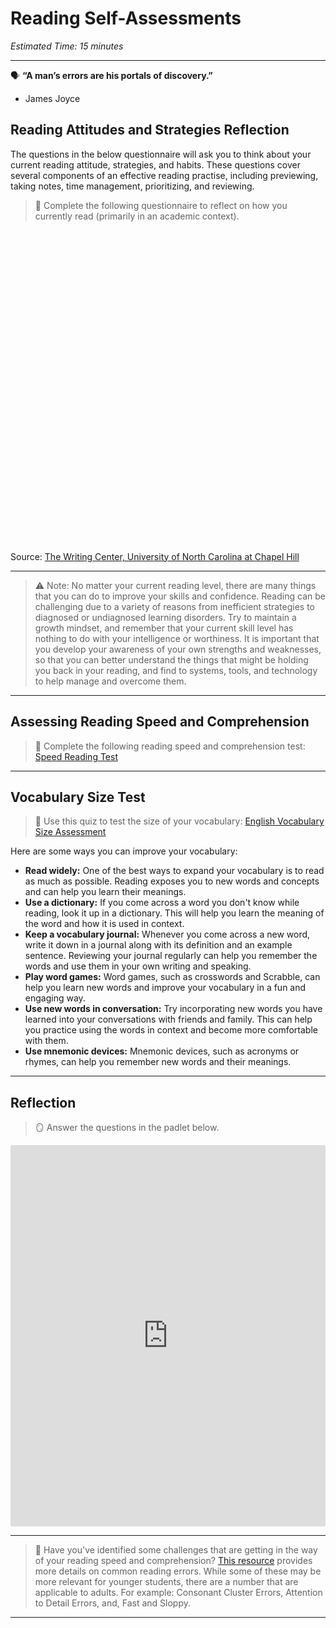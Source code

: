 # Reading Self-Assessments
*Estimated Time: 15 minutes*

---

<aside>
  
🗣 **“A man’s errors are his portals of discovery.”** 
  
- James Joyce

</aside>

## Reading Attitudes and Strategies Reflection

The questions in the below questionnaire will ask you to think about your current reading attitude, strategies, and habits. These questions cover several components of an effective reading practise, including previewing, taking notes, time management, prioritizing, and reviewing. 

> 📝 Complete the following questionnaire to reflect on how you currently read (primarily in an academic context).

<div data-tf-widget="XaqfmJb4" data-tf-iframe-props="title=Reading Attitude Assessment" data-tf-medium="snippet" style="width:100%;height:500px;"></div><script src="//embed.typeform.com/next/embed.js"></script>


Source: [The Writing Center, University of North Carolina at Chapel Hill](https://learningcenter.unc.edu/tips-and-tools/reading-strategies-self-assessment/)

---

> ⚠️ Note: No matter your current reading level, there are many things that you can do to improve your skills and confidence. Reading can be challenging due to a variety of reasons from inefficient strategies to diagnosed or undiagnosed learning disorders. Try to maintain a growth mindset, and remember that your current skill level has nothing to do with your intelligence or worthiness. It is important that you develop your awareness of your own strengths and weaknesses, so that you can better understand the things that might be holding you back in your reading, and find to systems, tools, and technology to help manage and overcome them.

---

## Assessing Reading Speed and Comprehension

> 📝 Complete the following reading speed and comprehension test: [Speed Reading Test](https://outreadapp.com/reading-speed-test)

---

## Vocabulary Size Test

> 📝 Use this quiz to test the size of your vocabulary: [English Vocabulary Size Assessment](https://preply.com/en/learn/english/test-your-vocab)

Here are some ways you can improve your vocabulary:
- **Read widely:** One of the best ways to expand your vocabulary is to read as much as possible. Reading exposes you to new words and concepts and can help you learn their meanings.
- **Use a dictionary:** If you come across a word you don't know while reading, look it up in a dictionary. This will help you learn the meaning of the word and how it is used in context.
- **Keep a vocabulary journal:** Whenever you come across a new word, write it down in a journal along with its definition and an example sentence. Reviewing your journal regularly can help you remember the words and use them in your own writing and speaking.
- **Play word games:** Word games, such as crosswords and Scrabble, can help you learn new words and improve your vocabulary in a fun and engaging way.
- **Use new words in conversation:** Try incorporating new words you have learned into your conversations with friends and family. This can help you practice using the words in context and become more comfortable with them.
- **Use mnemonic devices:** Mnemonic devices, such as acronyms or rhymes, can help you remember new words and their meanings.

---

## Reflection

> 🪞 Answer the questions in the padlet below.

<div style="border:1px solid rgba(0,0,0,0.1);border-radius:2px;box-sizing:border-box;overflow:hidden;position:relative;width:100%;background:#F4F4F4"><iframe src="https://padlet.com/curriculumpad/cq25nmtugl1dxexq" frameborder="0" allow="camera;microphone;geolocation" style="width:100%;height:608px;display:block;padding:0;margin:0"></iframe></div>

---

> 📖 Have you've identified some challenges that are getting in the way of your reading speed and comprehension? [This resource](https://www.righttrackreading.com/errors.html) provides more details on common reading errors. While some of these may be more relevant for younger students, there are a number that are applicable to adults. For example: Consonant Cluster Errors, Attention to Detail Errors, and, Fast and Sloppy. 

---

